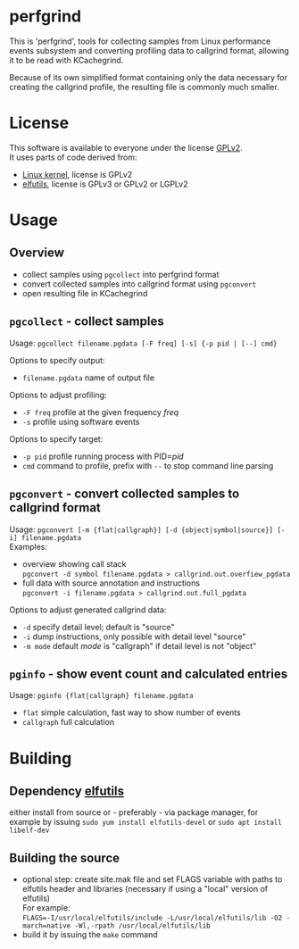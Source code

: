 # perfgrind

This is 'perfgrind', tools for collecting samples from Linux performance events
subsystem and converting profiling data to callgrind format, allowing it to be read with KCachegrind.

Because of its own simplified format containing only the data necessary for creating the callgrind profile, the resulting file is commonly much smaller.

# License

This software is available to everyone under the license [GPLv2](COPYING).  
It uses parts of code derived from:

- [Linux kernel](https://www.kernel.org), license is GPLv2
- [elfutils](https://sourceware.org/elfutils/),
  license is GPLv3 or GPLv2 or LGPLv2


# Usage

## Overview
- collect samples using `pgcollect` into perfgrind format
- convert collected samples into callgrind format using `pgconvert`
- open resulting file in KCachegrind

## `pgcollect` - collect samples
Usage: `pgcollect filename.pgdata [-F freq] [-s] {-p pid | [--] cmd}`

Options to specify output:
- `filename.pgdata` name of output file

Options to adjust profiling:
- `-F freq` profile at the given frequency _freq_
- `-s` profile using software events

Options to specify target:
- `-p pid` profile running process with PID=_pid_
- `cmd` command to profile, prefix with `--` to stop command line parsing

## `pgconvert` - convert collected samples to callgrind format
Usage: `pgconvert [-m {flat|callgraph}] [-d {object|symbol|source}] [-i] filename.pgdata`  
Examples:
- overview showing call stack  
  `pgconvert -d symbol filename.pgdata > callgrind.out.overfiew_pgdata`
- full data with source annotation and instructions  
  `pgconvert -i filename.pgdata > callgrind.out.full_pgdata`

Options to adjust generated callgrind data:
- `-d` specify detail level; default is "source"
- `-i` dump instructions, only possible with detail level "source"
- `-m mode` default _mode_ is "callgraph" if detail level is not "object"

## `pginfo` - show event count and calculated entries 
Usage: `pginfo {flat|callgraph} filename.pgdata`

- `flat` simple calculation, fast way to show number of events
- `callgraph` full calculation

# Building

## Dependency [elfutils](https://sourceware.org/elfutils/)
either install from source or - preferably - via package manager, for example by issuing `sudo yum install elfutils-devel` or `sudo apt install libelf-dev`

## Building the source
- optional step: create site.mak file and set FLAGS variable with paths to elfutils header and libraries (necessary if using a "local" version of elfutils)  
  For example:  
  `FLAGS=-I/usr/local/elfutils/include -L/usr/local/elfutils/lib -O2 -march=native -Wl,-rpath /usr/local/elfutils/lib`
- build it by issuing the `make` command
